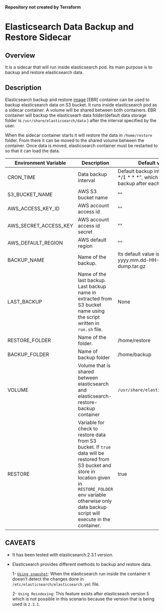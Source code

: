 **Repository not created by Terraform**

# Elasticsearch Data Backup and Restore Sidecar

## Overview

It is a sidecar that will run inside elasticsearch pod. Its main purpose is to backup and restore elasticsearch data.

## Description

Elasticsearch backup and restore [image](https://hub.docker.com/r/stakater/elasticsearch-backup-restore) [EBR] container can be used to backup elasticsearch data on S3 bucket. It runs inside elasticsearch pod as a sidecar container. A volume will be shared between both containers. EBR container will backup the elasticsearh data folder(default data storage folder is `/usr/share/elasticsearch/data` ) after the interval specified by the user.

When the sidecar container starts it will restore the data in `/home/restore` folder. From there it can be moved to the shared volume between the container. Once data is moved, elasticsearch container must be restarted to so that it can load the data.


| Environment Variable | Description | Default value |
|---|---|---|
| CRON_TIME | Data backup interval | Default backup interval is "00 */1 * * *", which means take backup after each hour. |
| S3_BUCKET_NAME | AWS S3 bucket name | "" |
| AWS_ACCESS_KEY_ID | AWS account access id | "" |
| AWS_SECRET_ACCESS_KEY | AWS account access id secret | "" |
| AWS_DEFAULT_REGION | AWS default region | "" |
| BACKUP_NAME | Name of the backup. | Its default value is yyyy.mm.dd-HH-MM-SS-dump.tar.gz |
| LAST_BACKUP | Name of the last backup. Last backup name in extracted from S3 bucket name using the script written in `run.sh` file. | None |
| RESTORE_FOLDER | Name of the folder. | /home/restore |
| BACKUP_FOLDER | Name of backup folder | /home/backup |
| VOLUME | Volume that is shared between elasticsearch and elasticsearch-restore-backup container | `/usr/share/elasticsearch/data` |
| RESTORE | Variable for check to restore data from S3 bucket. If `true` data will be restored from S3 bucket and store in location given in `RESTORE_FOLDER` env variable otherwise only data backup script will execute in the container. | true |


## CAVEATS

* It has been tested with elasticsearch:2.3.1 version.

* Elasticsearch provides different methods to backup and restore data. 
  
  1- [`Using snapshot`](https://linuxaws.wordpress.com/2018/09/21/how-to-create-snapshots-of-elasticsearch-cluster-data-and-restore/):  When the elasticsearch run inside the container it doesn't detect the changes done in `/etc/elasticsearch/elasticsearch.yml` file.

  2- `Using Reindexing`: This feature exists after elasticseach version 5 which is not possible in this scenario because the version that is being used is `2.3.1`.